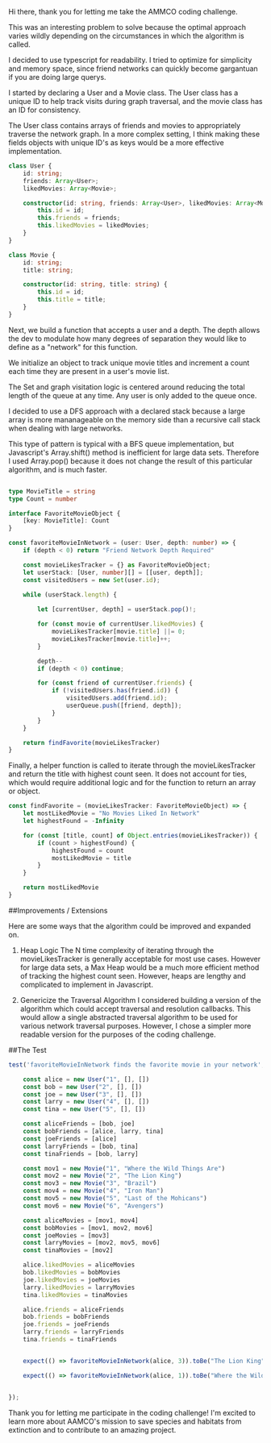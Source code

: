 Hi there, thank you for letting me take the AMMCO coding challenge. 

This was an interesting problem to solve because the optimal approach varies wildly depending on the circumstances in which the algorithm is called. 

I decided to use typescript for readability. I tried to optimize for simplicity and memory space, since friend networks can quickly become gargantuan if you are doing large querys. 

I started by declaring a User and a Movie class. The User class has a unique ID to help track visits during graph traversal, and the movie class has an ID for consistency. 

The User class contains arrays of friends and movies to appropriately traverse the network graph. In a more complex setting, I think making these fields objects with unique ID's as keys would be a more effective implementation. 


```typescript
class User {
    id: string;
    friends: Array<User>;
    likedMovies: Array<Movie>;

    constructor(id: string, friends: Array<User>, likedMovies: Array<Movie>) {
        this.id = id;
        this.friends = friends;
        this.likedMovies = likedMovies;
    }
}

class Movie {
    id: string;
    title: string;

    constructor(id: string, title: string) {
        this.id = id;
        this.title = title;
    }
}

```

Next, we build a function that accepts a user and a depth. The depth allows the dev to modulate how many degrees of separation they would like to define as a "network" for this function. 

We initialize an object to track unique movie titles and increment a count each time they are present in a user's movie list.

The Set and graph visitation logic is centered around reducing the total length of the queue at any time. Any user is only added to the queue once. 

I decided to use a DFS approach with a declared stack because a large array is more mananageable on the memory side than a recursive call stack when dealing with large networks. 

This type of pattern is typical with a BFS queue implementation, but Javascript's Array.shift() method is inefficient for large data sets. Therefore I used Array.pop() because it does not change the result of this particular algorithm, and is much faster. 

```typescript

type MovieTitle = string
type Count = number

interface FavoriteMovieObject {
    [key: MovieTitle]: Count
}

const favoriteMovieInNetwork = (user: User, depth: number) => {
    if (depth < 0) return "Friend Network Depth Required"

    const movieLikesTracker = {} as FavoriteMovieObject;
    let userStack: [User, number][] = [[user, depth]];
    const visitedUsers = new Set(user.id);
   
    while (userStack.length) {

        let [currentUser, depth] = userStack.pop()!;

        for (const movie of currentUser.likedMovies) {
            movieLikesTracker[movie.title] ||= 0;
            movieLikesTracker[movie.title]++;
        }

        depth--
        if (depth < 0) continue;

        for (const friend of currentUser.friends) {
            if (!visitedUsers.has(friend.id)) {
                visitedUsers.add(friend.id);
                userQueue.push([friend, depth]);
            }
        }
    }

    return findFavorite(movieLikesTracker)
}
```

Finally, a helper function is called to iterate through the movieLikesTracker and return the title with highest count seen. It does not account for ties, which would require additional logic and for the function to return an array or object. 


```typescript
const findFavorite = (movieLikesTracker: FavoriteMovieObject) => {
    let mostLikedMovie = "No Movies Liked In Network"
    let highestFound = -Infinity

    for (const [title, count] of Object.entries(movieLikesTracker)) {
        if (count > highestFound) {
            highestFound = count
            mostLikedMovie = title
        }
    }

    return mostLikedMovie
}

```

##Improvements / Extensions

Here are some ways that the algorithm could be improved and expanded on. 

1. Heap Logic
The N time complexity of iterating through the movieLikesTracker is generally acceptable for most use cases. However for large data sets, a Max Heap would be a much more efficient method of tracking the highest count seen. However, heaps are lengthy and complicated to implement in Javascript. 

2. Genericize the Traversal Algorithm
I considered building a version of the algorithm which could accept traversal and resolution callbacks. This would allow a single abstracted traversal algorithm to be used for various network traversal purposes. However, I chose a simpler more readable version for the purposes of the coding challenge. 

##The Test

```javascript
test('favoriteMovieInNetwork finds the favorite movie in your network', () => {

    const alice = new User("1", [], [])
    const bob = new User("2", [], [])
    const joe = new User("3", [], [])
    const larry = new User("4", [], [])
    const tina = new User("5", [], [])

    const aliceFriends = [bob, joe]
    const bobFriends = [alice, larry, tina]
    const joeFriends = [alice]
    const larryFriends = [bob, tina]
    const tinaFriends = [bob, larry]

    const mov1 = new Movie("1", "Where the Wild Things Are")
    const mov2 = new Movie("2", "The Lion King")
    const mov3 = new Movie("3", "Brazil")
    const mov4 = new Movie("4", "Iron Man")
    const mov5 = new Movie("5", "Last of the Mohicans")
    const mov6 = new Movie("6", "Avengers")

    const aliceMovies = [mov1, mov4]
    const bobMovies = [mov1, mov2, mov6]
    const joeMovies = [mov3]
    const larryMovies = [mov2, mov5, mov6]
    const tinaMovies = [mov2]

    alice.likedMovies = aliceMovies
    bob.likedMovies = bobMovies
    joe.likedMovies = joeMovies
    larry.likedMovies = larryMovies
    tina.likedMovies = tinaMovies

    alice.friends = aliceFriends
    bob.friends = bobFriends
    joe.friends = joeFriends
    larry.friends = larryFriends
    tina.friends = tinaFriends


    expect(() => favoriteMovieInNetwork(alice, 3)).toBe("The Lion King");

    expect(() => favoriteMovieInNetwork(alice, 1)).toBe("Where the Wild Things Are");


});

```

Thank you for letting me participate in the coding challenge! I'm excited to learn more about AAMCO's mission to save species and habitats from extinction and to contribute to an amazing project. 
